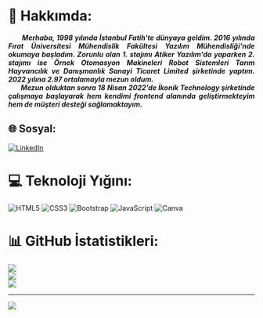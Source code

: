 

# 💫 Hakkımda:
<div align="justify"><b><i> &nbsp; &nbsp; &nbsp; &nbsp;Merhaba, 1998 yılında İstanbul Fatih'te dünyaya geldim. 2016 yılında Fırat Üniversitesi Mühendislik Fakültesi Yazılım Mühendisliği'nde okumaya başladım. Zorunlu olan 1. stajımı Atiker Yazılım'da yaparken 2. stajımı ise Örnek Otomasyon Makineleri Robot Sistemleri Tarım Hayvancılık ve Danışmanlık Sanayi Ticaret Limited şirketinde yaptım. 2022 yılına 2.97 ortalamayla mezun oldum.<br> &nbsp; &nbsp; &nbsp; &nbsp;Mezun olduktan sonra 18 Nisan 2022'de İkonik Technology şirketinde çalışmaya başlayarak hem kendimi frontend alanında geliştirmekteyim hem de müşteri desteği sağlamaktayım. </b></i></div>

## 🌐 Sosyal:
[![LinkedIn](https://img.shields.io/badge/LinkedIn-%230077B5.svg?logo=linkedin&logoColor=white)](https://linkedin.com/in/merve-soylemez-) 

# 💻 Teknoloji Yığını:
![HTML5](https://img.shields.io/badge/html5-%23E34F26.svg?style=for-the-badge&logo=html5&logoColor=white) 
![CSS3](https://img.shields.io/badge/css3-%231572B6.svg?style=for-the-badge&logo=css3&logoColor=white) 
![Bootstrap](https://img.shields.io/badge/bootstrap-%23563D7C.svg?style=for-the-badge&logo=bootstrap&logoColor=white)
![JavaScript](https://img.shields.io/badge/javascript-%23323330.svg?style=for-the-badge&logo=javascript&logoColor=%23F7DF1E) 
![Canva](https://img.shields.io/badge/Canva-%2300C4CC.svg?style=for-the-badge&logo=Canva&logoColor=white) 


# 📊 GitHub İstatistikleri:
![](https://github-readme-stats.vercel.app/api?username=mervesoylmz&theme=dark&hide_border=false&include_all_commits=true&count_private=true)<br/>
![](https://github-readme-streak-stats.herokuapp.com/?user=mervesoylmz&theme=dark&hide_border=false)<br/>
![](https://github-readme-stats.vercel.app/api/top-langs/?username=mervesoylmz&theme=dark&hide_border=false&include_all_commits=true&count_private=true&layout=compact)

---
[![](https://visitcount.itsvg.in/api?id=mervesoylmz&icon=7&color=11)](https://visitcount.itsvg.in)


</div>
